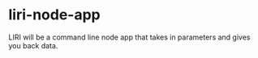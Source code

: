 # liri-node-app
 LIRI will be a command line node app that takes in parameters and gives you back data.
